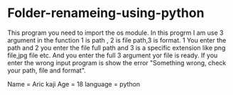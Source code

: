 # Folder-renameing-using-python
This program you need to import the os module.
In this progrm I am use 3 argument in the function 1 is path , 2 is file path,3 is format.
1 You enter the path and 2 you enter the file full path and 3 is a specific extension like png file,jpg file etc.
And you enter the full 3 argument yor file is ready.
If you enter the wrong input program is show the error "Something wrong, check your path, file and format".

Name = Aric kaji
Age = 18
language = python

